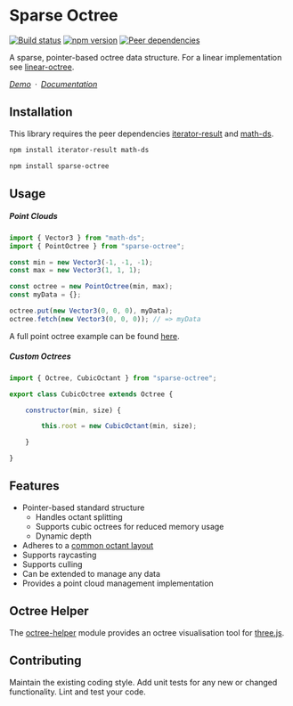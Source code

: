 # Sparse Octree

[![Build status](https://travis-ci.org/vanruesc/sparse-octree.svg?branch=master)](https://travis-ci.org/vanruesc/sparse-octree)
[![npm version](https://badgen.net/npm/v/sparse-octree?color=green)](https://www.npmjs.com/package/sparse-octree)
[![Peer dependencies](https://david-dm.org/vanruesc/sparse-octree/peer-status.svg)](https://david-dm.org/vanruesc/sparse-octree?type=peer)

A sparse, pointer-based octree data structure. For a linear implementation see [linear-octree](https://github.com/vanruesc/linear-octree).

*[Demo](https://vanruesc.github.io/sparse-octree/public/demo)&ensp;&middot;&ensp;[Documentation](https://vanruesc.github.io/sparse-octree/public/docs)*


## Installation

This library requires the peer dependencies [iterator-result](https://github.com/vanruesc/iterator-result) and [math-ds](https://github.com/vanruesc/math-ds).

```sh
npm install iterator-result math-ds
``` 

```sh
npm install sparse-octree
``` 


## Usage

##### Point Clouds

```js
import { Vector3 } from "math-ds";
import { PointOctree } from "sparse-octree";

const min = new Vector3(-1, -1, -1);
const max = new Vector3(1, 1, 1);

const octree = new PointOctree(min, max);
const myData = {};

octree.put(new Vector3(0, 0, 0), myData);
octree.fetch(new Vector3(0, 0, 0)); // => myData
```

A full point octree example can be found [here](https://jsfiddle.net/6gt9fjmq/15/).

##### Custom Octrees

```js
import { Octree, CubicOctant } from "sparse-octree";

export class CubicOctree extends Octree {

	constructor(min, size) {

		this.root = new CubicOctant(min, size);

	}

}
```


## Features

- Pointer-based standard structure
  - Handles octant splitting
  - Supports cubic octrees for reduced memory usage
  - Dynamic depth
- Adheres to a [common octant layout](http://vanruesc.github.io/sparse-octree/public/docs/variable/index.html#static-variable-pattern)
- Supports raycasting
- Supports culling
- Can be extended to manage any data
- Provides a point cloud management implementation


## Octree Helper

The [octree-helper](https://github.com/vanruesc/octree-helper) module provides an octree visualisation tool for [three.js](https://threejs.org/).


## Contributing

Maintain the existing coding style. Add unit tests for any new or changed functionality. Lint and test your code.

